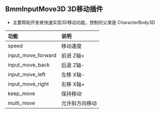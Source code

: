 ## BmmInputMove3D 3D移动插件

- 主要帮助开发者快速实现3D移动功能，控制的父类是 CharacterBody3D

|功能|说明|
|:--|:--|
|speed|移动速度|
|input_move_forward|前进 Z轴+|
|input_move_back|后退 Z轴-|
|input_move_left|左移 X轴-|
|input_move_right|右移 X轴+|
|keep_move|保持移动|
|multi_move|允许斜方向移动|
